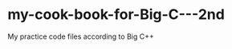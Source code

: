 my-cook-book-for-Big-C---2nd
============================

My  practice code files according to Big C++
